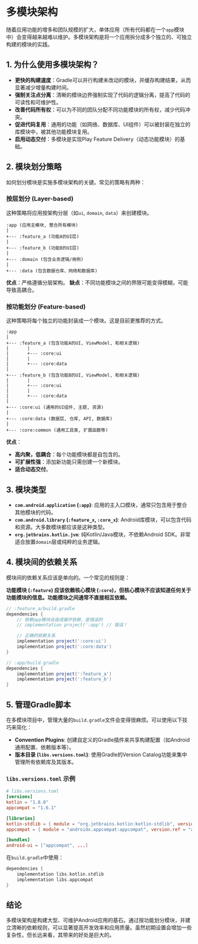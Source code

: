# 多模块架构

随着应用功能的增多和团队规模的扩大，单体应用（所有代码都在一个`app`模块中）会变得越来越难以维护。多模块架构是将一个应用拆分成多个独立的、可独立构建的模块的实践。

## 1. 为什么使用多模块架构？

- **更快的构建速度**：Gradle可以并行构建未改动的模块，并缓存构建结果，从而显著减少增量构建时间。
- **强制关注点分离**：清晰的模块边界强制实现了代码的逻辑分离，提高了代码的可读性和可维护性。
- **改善代码所有权**：可以为不同的团队分配不同功能模块的所有权，减少代码冲突。
- **促进代码复用**：通用的功能（如网络、数据库、UI组件）可以被封装在独立的库模块中，被其他功能模块复用。
- **启用动态交付**：多模块是实现Play Feature Delivery（动态功能模块）的基础。

## 2. 模块划分策略

如何划分模块是实施多模块架构的关键。常见的策略有两种：

### 按层划分 (Layer-based)

这种策略将应用按架构分层（如`ui`, `domain`, `data`）来创建模块。

```
:app (应用主模块, 整合所有模块)
|
+--- :feature_a (功能A的UI层)
|
+--- :feature_b (功能B的UI层)
|
+--- :domain (包含业务逻辑/用例)
|
+--- :data (包含数据仓库、网络和数据库)
```

**优点**：严格遵循分层架构。
**缺点**：不同功能模块之间的界限可能变得模糊，可能导致高耦合。

### 按功能划分 (Feature-based)

这种策略将每个独立的功能封装成一个模块。这是目前更推荐的方式。

```
:app
|
+--- :feature_a (包含功能A的UI, ViewModel, 和相关逻辑)
|       |
|       +--- :core:ui
|       |
|       +--- :core:data
|
+--- :feature_b (包含功能B的UI, ViewModel, 和相关逻辑)
|       |
|       +--- :core:ui
|       |
|       +--- :core:data
|
+--- :core:ui (通用的UI组件, 主题, 资源)
|
+--- :core:data (数据层, 仓库, API, 数据库)
|
+--- :core:common (通用工具类, 扩展函数等)
```

**优点**：
- **高内聚，低耦合**：每个功能模块都是自包含的。
- **可扩展性强**：添加新功能只需创建一个新模块。
- **适合动态交付**。

## 3. 模块类型

- **`com.android.application` (`:app`)**: 应用的主入口模块，通常只包含用于整合其他模块的代码。
- **`com.android.library` (`:feature_x`, `:core_x`)**: Android库模块，可以包含代码和资源。大多数模块都应该是这种类型。
- **`org.jetbrains.kotlin.jvm`**: 纯Kotlin/Java模块，不依赖Android SDK。非常适合放置`domain`层或纯粹的业务逻辑。

## 4. 模块间的依赖关系

模块间的依赖关系应该是单向的。一个常见的规则是：

**功能模块 (`:feature`) 应该依赖核心模块 (`:core`)，但核心模块不应该知道任何关于功能模块的信息。功能模块之间通常不直接相互依赖。**

```groovy
// :feature_a/build.gradle
dependencies {
    // 依赖app模块会造成循环依赖，是错误的
    // implementation project(':app') // 错误！

    // 正确的依赖关系
    implementation project(':core:ui')
    implementation project(':core:data')
}

// :app/build.gradle
dependencies {
    implementation project(':feature_a')
    implementation project(':feature_b')
}
```

## 5. 管理Gradle脚本

在多模块项目中，管理大量的`build.gradle`文件会变得很麻烦。可以使用以下技巧来简化：
- **Convention Plugins**: 创建自定义的Gradle插件来共享构建配置（如Android通用配置、依赖版本等）。
- **版本目录 (`libs.versions.toml`)**: 使用Gradle的Version Catalog功能来集中管理所有依赖库及其版本。

### `libs.versions.toml` 示例

```toml
# libs.versions.toml
[versions]
kotlin = "1.8.0"
appcompat = "1.6.1"

[libraries]
kotlin-stdlib = { module = "org.jetbrains.kotlin:kotlin-stdlib", version.ref = "kotlin" }
appcompat = { module = "androidx.appcompat:appcompat", version.ref = "appcompat" }

[bundles]
android-ui = ["appcompat", ...]
```

在`build.gradle`中使用：
```groovy
dependencies {
    implementation libs.kotlin.stdlib
    implementation libs.appcompat
}
```

## 结论

多模块架构是构建大型、可维护Android应用的基石。通过按功能划分模块，并建立清晰的依赖规则，可以显著提高开发效率和应用质量。虽然初期设置会增加一些复杂性，但长远来看，其带来的好处是巨大的。 